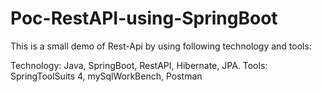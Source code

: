 # Poc-RestAPI-using-SpringBoot
This is a small demo of Rest-Api by using following technology and tools:

Technology: Java, SpringBoot, RestAPI, Hibernate, JPA.
Tools: SpringToolSuits 4, mySqlWorkBench, Postman
